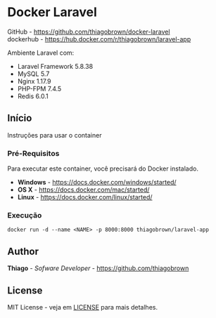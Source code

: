 # Docker Laravel

GitHub - https://github.com/thiagobrown/docker-laravel<br>
dockerhub - https://hub.docker.com/r/thiagobrown/laravel-app

Ambiente Laravel com:

* Laravel Framework 5.8.38
* MySQL 5.7
* Nginx 1.17.9
* PHP-FPM 7.4.5
* Redis 6.0.1

## Início

Instruções para usar o container 

### Pré-Requisitos

Para executar este container, você precisará do Docker instalado.

* **Windows** - https://docs.docker.com/windows/started/
* **OS X** - https://docs.docker.com/mac/started/
* **Linux** - https://docs.docker.com/linux/started/

### Execução

```shell
docker run -d --name <NAME> -p 8000:8000 thiagobrown/laravel-app
```

## Author

**Thiago** - *Sofware Developer* - https://github.com/thiagobrown

## License

MIT License - veja em [LICENSE](LICENSE) para mais detalhes.
